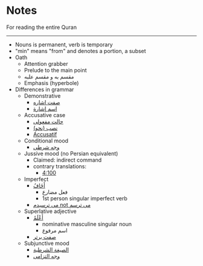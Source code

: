 # Notes
For reading the entire Quran

---

- Nouns is permanent, verb is temporary
- "min" means "from" and denotes a portion, a subset
- Oath
  - Attention grabber
  - Prelude to the main point
  - مقسم به و مقسم علبه
  - Emphasis (hyperbole)
- Differences in grammar
    - Demonstrative
        - [صفت اشاره](https://fa.wikipedia.org/wiki/صفت_اشاره)
        - [اسم إشارة](https://ar.wikipedia.org/wiki/اسم_إشارة)
    - Accusative case
        - [حالت مفعولی](https://fa.wikipedia.org/wiki/حالت_مفعولی)
        - [نصب (نحو)](https://ar.wikipedia.org/wiki/نصب_(نحو))
        - [Accusatif](https://fr.wikipedia.org/wiki/Accusatif)
    - Conditional mood
        - [وجه شرطی](https://fa.wikipedia.org/wiki/وجه_شرطی)
    - Jussive mood (no Persian equivalent)
        - Claimed: indirect command
        - contrary translations:
            - [4:100](https://quran.com/4/100)
    - Imperfect
        - [أَخَافُ](https://corpus.quran.com/wordmorphology.jsp?location=(39:13:3))
            - فعل مضارع
            - 1st person singular imperfect verb
        - [می ترسیدم not می ترسم](https://en.wikipedia.org/wiki/Imperfect#Persian)
    - Superlative adjective
        - [أَعْلَمُ](https://corpus.quran.com/wordmorphology.jsp?location=(20:104:2))
            - nominative masculine singular noun
            - اسم مرفوع
        - [صفت برتر](https://fa.wikipedia.org/wiki/صفت_برتر)
    - Subjunctive mood
        - [الصيغة الشرطية](https://ar.wikipedia.org/wiki/الصيغة_الشرطية)
        - [وجه التزامی](https://fa.wikipedia.org/wiki/وجه_التزامی)
